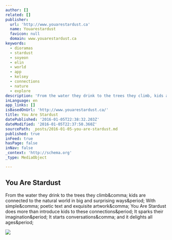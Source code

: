 ```yaml
---
author: []
related: []
publisher:
  url: 'http://www.youarestardust.ca'
  name: Youarestardust
  favicon: null
  domain: www.youarestardust.ca
keywords:
  - dioramas
  - stardust
  - soyeon
  - elin
  - world
  - app
  - kelsey
  - connections
  - nature
  - explore
description: 'From the water they drink to the trees they climb, kids are connected to the natural world in big and surprising ways. With simple, poetic text and exquisite artwork, You Are Stardust does more than introduce kids to these connections. It sparks their imagination. It starts conversations, and it delights all ages.'
inLanguage: en
app_links: []
isBasedOnUrl: 'http://www.youarestardust.ca/'
title: You Are Stardust
datePublished: '2016-01-05T22:38:32.203Z'
dateModified: '2016-01-05T22:37:50.360Z'
sourcePath: _posts/2016-01-05-you-are-stardust.md
published: true
inFeed: true
hasPage: false
inNav: false
_context: 'http://schema.org'
_type: MediaObject

---
```

<article style=""><h1>You Are Stardust</h1><p>From the water they drink to the trees they climb&amp;comma; kids are connected to the natural world in big and surprising ways&amp;period; With simple&amp;comma; poetic text and exquisite artwork&amp;comma; You Are Stardust does more than introduce kids to these connections&amp;period; It sparks their imagination&amp;period; It starts conversations&amp;comma; and it delights all ages&amp;period;</p><img src="http://www.youarestardust.ca/wp-content/themes/stardust/assets/images/book-cover.png" /></article>
